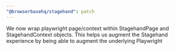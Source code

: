 ```yaml
---
"@browserbasehq/stagehand": patch
---
```


We now wrap playwright page/context within StagehandPage and StagehandContext objects. This helps us augment the Stagehand experience by being able to augment the underlying Playwright
